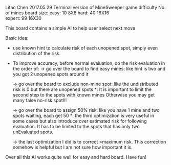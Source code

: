  Litao Chen		2017.05.29
 Terminal version of MineSweeper game 
 difficulty		No. of mines	board size:
 easy:			10				8X8	
 hard:			40				16X16	
 expert:		99				16X30

 This board contains a simple AI to help user select next move

 Basic idea: 
 - use known hint to calculate risk of each unopened spot, simply even distribution of the risk.

 - To improve accuracy, before normal evaluation, do the risk evaluation in the order of:
   -> go over the board to find easy mines: like hint is two and you got 2 unopened spots around it

   -> go over the board to exclude non-mine spot:	like the undistributed risk is 0 but there are unopened spots
      *: It is important to limit the second step to the spots with known mines
           Otherwise you may get many false no-risk spot!!!

   -> go over the board to assign 50% risk: like you have 1 mine and two spots waiting, each get 50
      *: the third optimization is very useful in some cases but also introduce over estimated risk 
		for following evaluation. It has to be limited to the spots that has only two unEvaluated spots.

   -> the last optimization I did is to correct >maximum risk. This correction somehow is helpful 
		but I am not sure how important it is.

Over all this AI works quite well for easy and hard board. Have fun!


